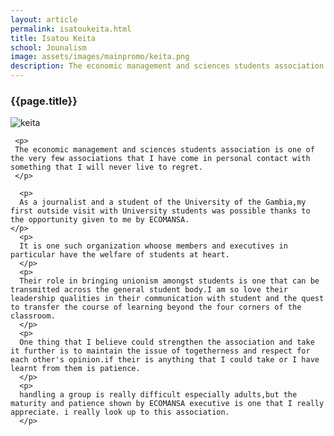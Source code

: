 ```yaml
---
layout: article
permalink: isatoukeita.html
title: Isatou Keita
school: Jounalism
image: assets/images/mainpromo/keita.png
description: The economic management and sciences students association is one of the very few associations that I have come in personal contact with something that I will never live to regret.
---
```

<div class="container shadow wow rollIn">
	<h3>{{page.title}}</h3>
	<img src="{{page.image}}" alt="keita">
     
	 <p>
	 The economic management and sciences students association is one of the very few associations that I have come in personal contact with something that I will never live to regret.
	 </p>

	  <p>
	  As a journalist and a student of the University of the Gambia,my first outside visit with University students was possible thanks to the opportunity given to me by ECOMANSA. 
    </p>
	  <p>
	  It is one such organization whoose members and executives in particular have the welfare of students at heart. 
	  </p>
	  <p>
	  Their role in bringing unionism amongst students is one that can be transmitted across the general student body.I am so love their leadership qualities in their communication with student and the quest to transfer the course of learning beyond the four corners of the classroom.
	  </p>
	  <p>
	  One thing that I believe could strengthen the association and take it further is to maintain the issue of togetherness and respect for each other's opinion.if their is anything that I could take or I have learnt from them is patience.
	  </p>
	  <p>
	  handling a group is really difficult especially adults,but the maturity and patience shown by ECOMANSA executive is one that I really appreciate. i really look up to this association.
	  </p>
</div>
